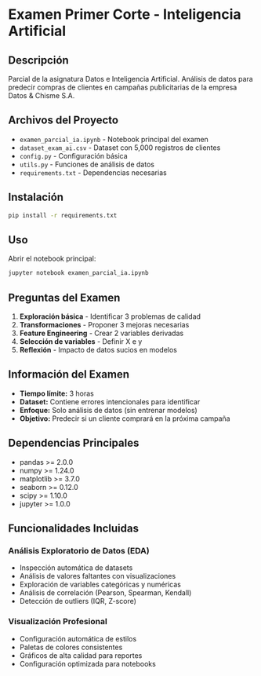 # Examen Primer Corte - Inteligencia Artificial

## Descripción
Parcial de la asignatura Datos e Inteligencia Artificial. Análisis de datos para predecir compras de clientes en campañas publicitarias de la empresa Datos & Chisme S.A.

## Archivos del Proyecto
- `examen_parcial_ia.ipynb` - Notebook principal del examen
- `dataset_exam_ai.csv` - Dataset con 5,000 registros de clientes
- `config.py` - Configuración básica
- `utils.py` - Funciones de análisis de datos
- `requirements.txt` - Dependencias necesarias

## Instalación
```bash
pip install -r requirements.txt
```

## Uso
Abrir el notebook principal:
```bash
jupyter notebook examen_parcial_ia.ipynb
```

## Preguntas del Examen
1. **Exploración básica** - Identificar 3 problemas de calidad
2. **Transformaciones** - Proponer 3 mejoras necesarias
3. **Feature Engineering** - Crear 2 variables derivadas
4. **Selección de variables** - Definir X e y
5. **Reflexión** - Impacto de datos sucios en modelos

## Información del Examen
- **Tiempo límite:** 3 horas
- **Dataset:** Contiene errores intencionales para identificar
- **Enfoque:** Solo análisis de datos (sin entrenar modelos)
- **Objetivo:** Predecir si un cliente comprará en la próxima campaña

## Dependencias Principales
- pandas >= 2.0.0
- numpy >= 1.24.0
- matplotlib >= 3.7.0
- seaborn >= 0.12.0
- scipy >= 1.10.0
- jupyter >= 1.0.0

## Funcionalidades Incluidas

### Análisis Exploratorio de Datos (EDA)
- Inspección automática de datasets
- Análisis de valores faltantes con visualizaciones
- Exploración de variables categóricas y numéricas
- Análisis de correlación (Pearson, Spearman, Kendall)
- Detección de outliers (IQR, Z-score)

### Visualización Profesional
- Configuración automática de estilos
- Paletas de colores consistentes
- Gráficos de alta calidad para reportes
- Configuración optimizada para notebooks

